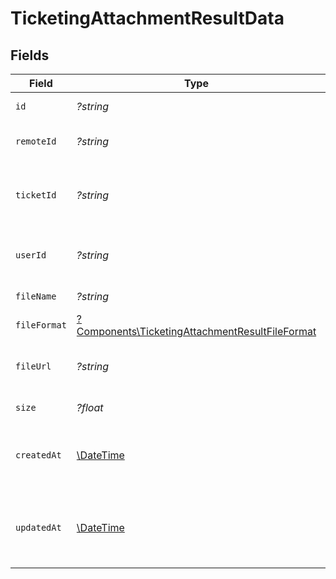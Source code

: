 # TicketingAttachmentResultData


## Fields

| Field                                                                                                             | Type                                                                                                              | Required                                                                                                          | Description                                                                                                       | Example                                                                                                           |
| ----------------------------------------------------------------------------------------------------------------- | ----------------------------------------------------------------------------------------------------------------- | ----------------------------------------------------------------------------------------------------------------- | ----------------------------------------------------------------------------------------------------------------- | ----------------------------------------------------------------------------------------------------------------- |
| `id`                                                                                                              | *?string*                                                                                                         | :heavy_minus_sign:                                                                                                | Unique identifier                                                                                                 | 8187e5da-dc77-475e-9949-af0f1fa4e4e3                                                                              |
| `remoteId`                                                                                                        | *?string*                                                                                                         | :heavy_minus_sign:                                                                                                | Provider's unique identifier                                                                                      | 8187e5da-dc77-475e-9949-af0f1fa4e4e3                                                                              |
| `ticketId`                                                                                                        | *?string*                                                                                                         | :heavy_minus_sign:                                                                                                | The reference ticket ID the attachment belongs to                                                                 | ticket-001                                                                                                        |
| `userId`                                                                                                          | *?string*                                                                                                         | :heavy_minus_sign:                                                                                                | The user who uploaded the file                                                                                    | user-001                                                                                                          |
| `fileName`                                                                                                        | *?string*                                                                                                         | :heavy_minus_sign:                                                                                                | The name of the file                                                                                              | file.pdf                                                                                                          |
| `fileFormat`                                                                                                      | [?Components\TicketingAttachmentResultFileFormat](../../Models/Components/TicketingAttachmentResultFileFormat.md) | :heavy_minus_sign:                                                                                                | The type of the file                                                                                              |                                                                                                                   |
| `fileUrl`                                                                                                         | *?string*                                                                                                         | :heavy_minus_sign:                                                                                                | The resource URL of the file                                                                                      | https://example.com/files/screenshot.png                                                                          |
| `size`                                                                                                            | *?float*                                                                                                          | :heavy_minus_sign:                                                                                                | The size of the file                                                                                              | 1024                                                                                                              |
| `createdAt`                                                                                                       | [\DateTime](https://www.php.net/manual/en/class.datetime.php)                                                     | :heavy_minus_sign:                                                                                                | The timestamp when the record was created                                                                         | 2021-01-01T01:01:01.000Z                                                                                          |
| `updatedAt`                                                                                                       | [\DateTime](https://www.php.net/manual/en/class.datetime.php)                                                     | :heavy_minus_sign:                                                                                                | The timestamp when the record was last updated                                                                    | 2021-01-01T01:01:01.000Z                                                                                          |
